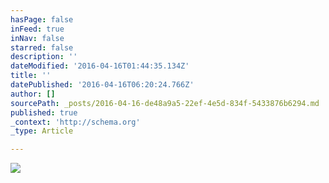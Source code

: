 ```yaml
---
hasPage: false
inFeed: true
inNav: false
starred: false
description: ''
dateModified: '2016-04-16T01:44:35.134Z'
title: ''
datePublished: '2016-04-16T06:20:24.766Z'
author: []
sourcePath: _posts/2016-04-16-de48a9a5-22ef-4e5d-834f-5433876b6294.md
published: true
_context: 'http://schema.org'
_type: Article

---
```

![](https://the-grid-user-content.s3-us-west-2.amazonaws.com/75856f76-e2f6-4afd-8f07-9ae3d00ff240.png)